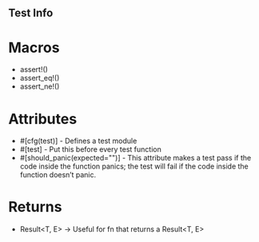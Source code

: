 ## Test Info
# Macros
* assert!()
* assert_eq!()
* assert_ne!()

# Attributes
* #[cfg(test)] - Defines a test module
* #[test] - Put this before every test function
* #[should_panic(expected="")] - This attribute makes a test pass if the code inside the function panics; the test will fail if the code inside the function doesn’t panic.

# Returns
* Result<T, E> -> Useful for fn that returns a Result<T, E>